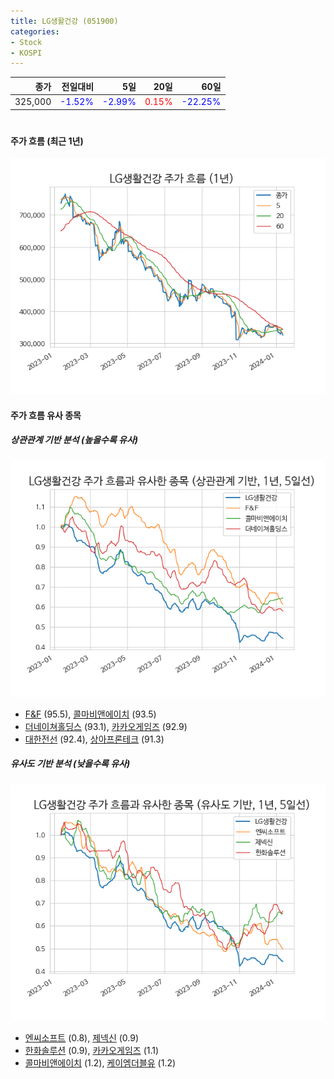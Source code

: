 ```yaml
---
title: LG생활건강 (051900)
categories:
- Stock
- KOSPI
---
```


|종가|전일대비|5일|20일|60일|
|---:|-------:|--:|---:|---:|
|325,000|<span style="color: blue">-1.52%</span>|<span style="color: blue">-2.99%</span>|<span style="color: red">0.15%</span>|<span style="color: blue">-22.25%</span>|

<!-- more -->
#
#### 주가 흐름 (최근 1년)
![051900](/assets/images/stock/051900.png)


#### 주가 흐름 유사 종목


##### 상관관계 기반 분석 (높을수록 유사)
![051900](/assets/images/stock/051900_corr.png)
- [F&F](/383220/) (95.5), [콜마비앤에이치](/200130/) (93.5)
- [더네이쳐홀딩스](/298540/) (93.1), [카카오게임즈](/293490/) (92.9)
- [대한전선](/001440/) (92.4), [상아프론테크](/089980/) (91.3)


##### 유사도 기반 분석 (낮을수록 유사)	
![051900](/assets/images/stock/051900_sim.png)
- [엔씨소프트](/036570/) (0.8), [제넥신](/095700/) (0.9)
- [한화솔루션](/009830/) (0.9), [카카오게임즈](/293490/) (1.1)
- [콜마비앤에이치](/200130/) (1.2), [케이엠더블유](/032500/) (1.2)